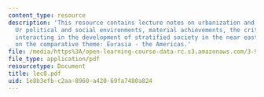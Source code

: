 ```yaml
---
content_type: resource
description: 'This resource contains lecture notes on urbanization and city states:
  Ur political and social environments, material achievements, the critical factors
  interacting in the development of stratified society in the near east, and refocusing
  on the comparative theme: Eurasia - the Americas.'
file: /media/https%3A/open-learning-course-data-rc.s3.amazonaws.com/3-986-the-human-past-introduction-to-archaeology-fall-2006/1e8b3efbc2aa8960a42069fa7480a824_lec8.pdf
file_type: application/pdf
resourcetype: Document
title: lec8.pdf
uid: 1e8b3efb-c2aa-8960-a420-69fa7480a824
---
```

